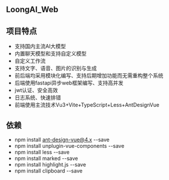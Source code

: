 ## LoongAI_Web

## 项目特点

- 支持国内主流AI大模型
- 内置聊天模型和支持自定义模型
- 自定义工作流
- 支持文字、语音、图片的识别与生成
- 前后端均采用模块化编写、支持后期增加功能而无需重构整个系统
- 后端使用fastapi异步web框架编写、支持高并发
- jwt认证、安全高效
- 日志系统、快速排错
- 前端使用主流技术Vu3+Vite+TypeScript+Less+AntDesignVue

## 依赖

- npm install ant-design-vue@4.x --save
- npm install unplugin-vue-components --save
- npm install less --save
- npm install marked --save
- npm install highlight.js --save
- npm install clipboard --save